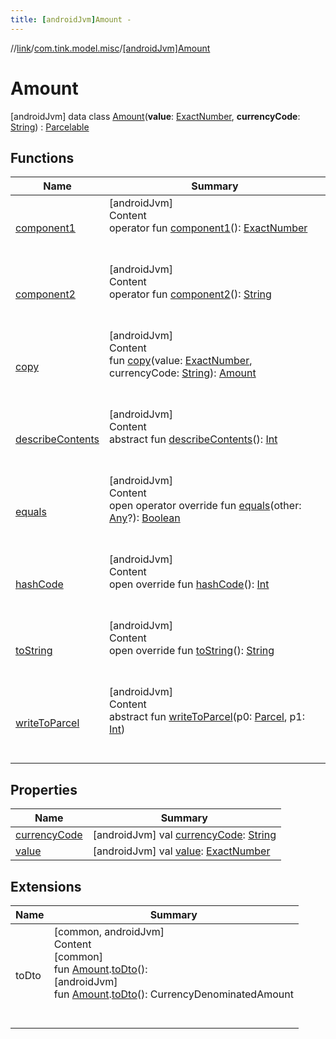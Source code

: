 ```yaml
---
title: [androidJvm]Amount -
---
```

//[link](../../index.md)/[com.tink.model.misc](../index.md)/[[androidJvm]Amount](index.md)



# Amount  
 [androidJvm] data class [Amount](index.md)(**value**: [ExactNumber](../[android-jvm]-exact-number/index.md), **currencyCode**: [String](https://kotlinlang.org/api/latest/jvm/stdlib/kotlin/-string/index.html)) : [Parcelable](https://developer.android.com/reference/kotlin/android/os/Parcelable.html)   


## Functions  
  
|  Name|  Summary| 
|---|---|
| <a name="com.tink.model.misc/Amount/component1/#/PointingToDeclaration/"></a>[component1](component1.md)| <a name="com.tink.model.misc/Amount/component1/#/PointingToDeclaration/"></a>[androidJvm]  <br>Content  <br>operator fun [component1](component1.md)(): [ExactNumber](../[android-jvm]-exact-number/index.md)  <br><br><br>
| <a name="com.tink.model.misc/Amount/component2/#/PointingToDeclaration/"></a>[component2](component2.md)| <a name="com.tink.model.misc/Amount/component2/#/PointingToDeclaration/"></a>[androidJvm]  <br>Content  <br>operator fun [component2](component2.md)(): [String](https://kotlinlang.org/api/latest/jvm/stdlib/kotlin/-string/index.html)  <br><br><br>
| <a name="com.tink.model.misc/Amount/copy/#com.tink.model.misc.ExactNumber#kotlin.String/PointingToDeclaration/"></a>[copy](copy.md)| <a name="com.tink.model.misc/Amount/copy/#com.tink.model.misc.ExactNumber#kotlin.String/PointingToDeclaration/"></a>[androidJvm]  <br>Content  <br>fun [copy](copy.md)(value: [ExactNumber](../[android-jvm]-exact-number/index.md), currencyCode: [String](https://kotlinlang.org/api/latest/jvm/stdlib/kotlin/-string/index.html)): [Amount](index.md)  <br><br><br>
| <a name="android.os/Parcelable/describeContents/#/PointingToDeclaration/"></a>[describeContents](../../com.tink.service.provider/[android-jvm]-provider-filter/index.md#%5Bandroid.os%2FParcelable%2FdescribeContents%2F%23%2FPointingToDeclaration%2F%5D%2FFunctions%2F-586840090)| <a name="android.os/Parcelable/describeContents/#/PointingToDeclaration/"></a>[androidJvm]  <br>Content  <br>abstract fun [describeContents](../../com.tink.service.provider/[android-jvm]-provider-filter/index.md#%5Bandroid.os%2FParcelable%2FdescribeContents%2F%23%2FPointingToDeclaration%2F%5D%2FFunctions%2F-586840090)(): [Int](https://kotlinlang.org/api/latest/jvm/stdlib/kotlin/-int/index.html)  <br><br><br>
| <a name="kotlin/Any/equals/#kotlin.Any?/PointingToDeclaration/"></a>[equals](../../com.tink.service.user/[android-jvm]-user-profile-service-impl/index.md#%5Bkotlin%2FAny%2Fequals%2F%23kotlin.Any%3F%2FPointingToDeclaration%2F%5D%2FFunctions%2F-586840090)| <a name="kotlin/Any/equals/#kotlin.Any?/PointingToDeclaration/"></a>[androidJvm]  <br>Content  <br>open operator override fun [equals](../../com.tink.service.user/[android-jvm]-user-profile-service-impl/index.md#%5Bkotlin%2FAny%2Fequals%2F%23kotlin.Any%3F%2FPointingToDeclaration%2F%5D%2FFunctions%2F-586840090)(other: [Any](https://kotlinlang.org/api/latest/jvm/stdlib/kotlin/-any/index.html)?): [Boolean](https://kotlinlang.org/api/latest/jvm/stdlib/kotlin/-boolean/index.html)  <br><br><br>
| <a name="kotlin/Any/hashCode/#/PointingToDeclaration/"></a>[hashCode](../../com.tink.service.user/[android-jvm]-user-profile-service-impl/index.md#%5Bkotlin%2FAny%2FhashCode%2F%23%2FPointingToDeclaration%2F%5D%2FFunctions%2F-586840090)| <a name="kotlin/Any/hashCode/#/PointingToDeclaration/"></a>[androidJvm]  <br>Content  <br>open override fun [hashCode](../../com.tink.service.user/[android-jvm]-user-profile-service-impl/index.md#%5Bkotlin%2FAny%2FhashCode%2F%23%2FPointingToDeclaration%2F%5D%2FFunctions%2F-586840090)(): [Int](https://kotlinlang.org/api/latest/jvm/stdlib/kotlin/-int/index.html)  <br><br><br>
| <a name="kotlin/Any/toString/#/PointingToDeclaration/"></a>[toString](../../com.tink.service.user/[android-jvm]-user-profile-service-impl/index.md#%5Bkotlin%2FAny%2FtoString%2F%23%2FPointingToDeclaration%2F%5D%2FFunctions%2F-586840090)| <a name="kotlin/Any/toString/#/PointingToDeclaration/"></a>[androidJvm]  <br>Content  <br>open override fun [toString](../../com.tink.service.user/[android-jvm]-user-profile-service-impl/index.md#%5Bkotlin%2FAny%2FtoString%2F%23%2FPointingToDeclaration%2F%5D%2FFunctions%2F-586840090)(): [String](https://kotlinlang.org/api/latest/jvm/stdlib/kotlin/-string/index.html)  <br><br><br>
| <a name="android.os/Parcelable/writeToParcel/#android.os.Parcel#kotlin.Int/PointingToDeclaration/"></a>[writeToParcel](../../com.tink.service.provider/[android-jvm]-provider-filter/index.md#%5Bandroid.os%2FParcelable%2FwriteToParcel%2F%23android.os.Parcel%23kotlin.Int%2FPointingToDeclaration%2F%5D%2FFunctions%2F-586840090)| <a name="android.os/Parcelable/writeToParcel/#android.os.Parcel#kotlin.Int/PointingToDeclaration/"></a>[androidJvm]  <br>Content  <br>abstract fun [writeToParcel](../../com.tink.service.provider/[android-jvm]-provider-filter/index.md#%5Bandroid.os%2FParcelable%2FwriteToParcel%2F%23android.os.Parcel%23kotlin.Int%2FPointingToDeclaration%2F%5D%2FFunctions%2F-586840090)(p0: [Parcel](https://developer.android.com/reference/kotlin/android/os/Parcel.html), p1: [Int](https://kotlinlang.org/api/latest/jvm/stdlib/kotlin/-int/index.html))  <br><br><br>


## Properties  
  
|  Name|  Summary| 
|---|---|
| <a name="com.tink.model.misc/Amount/currencyCode/#/PointingToDeclaration/"></a>[currencyCode](currency-code.md)| <a name="com.tink.model.misc/Amount/currencyCode/#/PointingToDeclaration/"></a> [androidJvm] val [currencyCode](currency-code.md): [String](https://kotlinlang.org/api/latest/jvm/stdlib/kotlin/-string/index.html)   <br>
| <a name="com.tink.model.misc/Amount/value/#/PointingToDeclaration/"></a>[value](value.md)| <a name="com.tink.model.misc/Amount/value/#/PointingToDeclaration/"></a> [androidJvm] val [value](value.md): [ExactNumber](../[android-jvm]-exact-number/index.md)   <br>


## Extensions  
  
|  Name|  Summary| 
|---|---|
| <a name="com.tink.service.misc//toDto/com.tink.model.misc.Amount#/PointingToDeclaration/"></a>toDto| <a name="com.tink.service.misc//toDto/com.tink.model.misc.Amount#/PointingToDeclaration/"></a>[common, androidJvm]  <br>Content  <br>[common]  <br>fun [Amount](../[common]-amount/index.md).[toDto](../../com.tink.service.misc/[common]to-dto.md)(): <ERROR CLASS>  <br>[androidJvm]  <br>fun [Amount](index.md).[toDto](../../com.tink.service.misc/[android-jvm]to-dto.md)(): CurrencyDenominatedAmount  <br><br><br>

